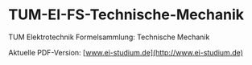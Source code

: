 # TUM-EI-FS-Technische-Mechanik
TUM Elektrotechnik Formelsammlung: Technische Mechanik

Aktuelle PDF-Version: [www.ei-studium.de](http://www.ei-studium.de)